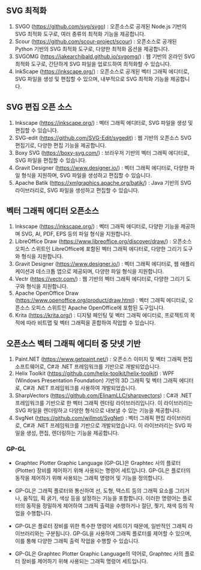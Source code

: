 ## SVG 최적화
1. SVGO (https://github.com/svg/svgo) : 오픈소스로 공개된 Node.js 기반의 SVG 최적화 도구로, 여러 종류의 최적화 기능을 제공합니다.
2. Scour (https://github.com/scour-project/scour) : 오픈소스로 공개된 Python 기반의 SVG 최적화 도구로, 다양한 최적화 옵션을 제공합니다.
3. SVGOMG (https://jakearchibald.github.io/svgomg/) : 웹 기반의 온라인 SVG 최적화 도구로, 간단하게 SVG 파일을 업로드하여 최적화할 수 있습니다.
4. InkScape (https://inkscape.org/) : 오픈소스로 공개된 벡터 그래픽 에디터로, SVG 파일을 생성 및 편집할 수 있으며, 내부적으로 SVG 최적화 기능을 제공합니다.

## SVG 편집 오픈 소스
1. Inkscape (https://inkscape.org/) : 벡터 그래픽 에디터로, SVG 파일을 생성 및 편집할 수 있습니다.
2. SVG-edit (https://github.com/SVG-Edit/svgedit) : 웹 기반의 오픈소스 SVG 편집기로, 다양한 편집 기능을 제공합니다.
3. Boxy SVG (https://boxy-svg.com/) : 브라우저 기반의 벡터 그래픽 에디터로, SVG 파일을 편집할 수 있습니다.
4. Gravit Designer (https://www.designer.io/) : 벡터 그래픽 에디터로, 다양한 파일 형식을 지원하며, SVG 파일을 생성하고 편집할 수 있습니다.
5. Apache Batik (https://xmlgraphics.apache.org/batik/) : Java 기반의 SVG 라이브러리로, SVG 파일을 생성하고 편집할 수 있습니다.

## 벡터 그래픽 에디터 오픈소스
1. Inkscape (https://inkscape.org/) : 벡터 그래픽 에디터로, 다양한 기능을 제공하며 SVG, AI, PDF, EPS 등의 파일 형식을 지원합니다.
2. LibreOffice Draw (https://www.libreoffice.org/discover/draw/) : 오픈소스 오피스 스위트인 LibreOffice에 포함된 벡터 그래픽 에디터로, 다양한 그리기 도구와 형식을 지원합니다.
3. Gravit Designer (https://www.designer.io/) : 벡터 그래픽 에디터로, 웹 애플리케이션과 데스크톱 앱으로 제공되며, 다양한 파일 형식을 지원합니다.
4. Vectr (https://vectr.com/) : 웹 기반의 벡터 그래픽 에디터로, 다양한 그리기 도구와 형식을 지원합니다.
5. Apache OpenOffice Draw (https://www.openoffice.org/product/draw.html) : 벡터 그래픽 에디터로, 오픈소스 오피스 스위트인 Apache OpenOffice에 포함된 도구입니다.
6. Krita (https://krita.org/) : 디지털 페인팅 및 벡터 그래픽 에디터로, 프로젝트의 목적에 따라 비트맵 및 벡터 그래픽을 혼합하여 작업할 수 있습니다.

## 오픈소스 벡터 그래픽 에디터 중 닷넷 기반
1. Paint.NET (https://www.getpaint.net/) : 오픈소스 이미지 및 벡터 그래픽 편집 소프트웨어로, C#과 .NET 프레임워크를 기반으로 개발되었습니다.
2. Helix Toolkit (https://github.com/helix-toolkit/helix-toolkit) : WPF (Windows Presentation Foundation) 기반의 3D 그래픽 및 벡터 그래픽 에디터로, C#과 .NET 프레임워크를 사용하여 개발되었습니다.
3. SharpVectors (https://github.com/ElinamLLC/sharpvectors) : C#과 .NET 프레임워크를 기반으로 한 벡터 그래픽 렌더링 라이브러리입니다. 이 라이브러리는 SVG 파일을 렌더링하고 다양한 형식으로 내보낼 수 있는 기능을 제공합니다.
4. SvgNet (https://github.com/willmot/SvgNet) : 벡터 그래픽 편집 라이브러리로, C#과 .NET 프레임워크를 기반으로 개발되었습니다. 이 라이브러리는 SVG 파일을 생성, 편집, 렌더링하는 기능을 제공합니다.

### GP-GL
- Graphtec Plotter Graphic Language (GP-GL)은 Graphtec 사의 플로터(Plotter) 장비를 제어하기 위해 사용되는 명령어 세트입니다. GP-GL은 플로터의 동작을 제어하기 위해 사용되는 그래픽 명령어 및 기능을 정의합니다.
- GP-GL은 그래픽 플로터와 통신하여 선, 도형, 텍스트 등의 그래픽 요소를 그리거나, 움직임, 획 굵기, 색상 등을 설정하는 기능을 포함합니다. 이러한 명령어는 플로터의 동작을 정밀하게 제어하여 그래픽 출력을 수행하거나 절단, 찢기, 채색 등의 작업을 수행합니다.
- GP-GL은 플로터 장비를 위한 특수한 명령어 세트이기 때문에, 일반적인 그래픽 라이브러리와는 구분됩니다. GP-GL을 사용하여 그래픽 플로터를 제어할 수 있으며, 이를 통해 다양한 그래픽 출력 작업을 수행할 수 있습니다.
  
- GP-GL은 Graphtec Plotter Graphic Language의 약어로, Graphtec 사의 플로터 장비를 제어하기 위해 사용되는 그래픽 명령어 세트입니다.


